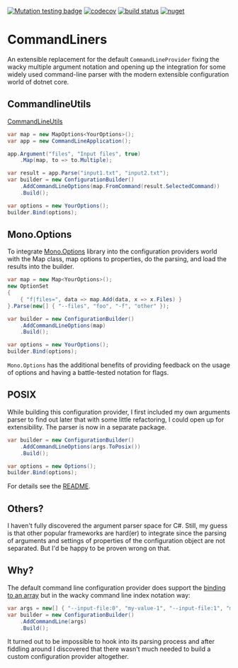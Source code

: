 [![Mutation testing badge](https://img.shields.io/endpoint?style=flat&url=https%3A%2F%2Fbadge-api.stryker-mutator.io%2Fgithub.com%2Friezebosch%2FCommandLiners%2Fmaster)](https://dashboard.stryker-mutator.io/reports/github.com/riezebosch/CommandLiners/master)
[![codecov](https://codecov.io/gh/riezebosch/commandliners/branch/master/graph/badge.svg)](https://codecov.io/gh/riezebosch/commandliners)
[![build status](https://ci.appveyor.com/api/projects/status/o6xaw74qx8nayfbc/branch/master?svg=true)](https://ci.appveyor.com/project/riezebosch/commandliners/branch/master)
[![nuget](https://img.shields.io/nuget/v/CommandLiners.svg)](https://www.nuget.org/packages/CommandLiners/)


# CommandLiners

An extensible replacement for the default `CommandLineProvider` fixing the wacky multiple argument notation and
opening up the integration for some widely used command-line parser with the modern extensible configuration world of dotnet core.

## CommandlineUtils

[CommandLineUtils](https://www.nuget.org/packages/McMaster.Extensions.CommandLineUtils)

```c#
var map = new MapOptions<YourOptions>();
var app = new CommandLineApplication();

app.Argument("files", "Input files", true)
    .Map(map, to => to.Multiple);

var result = app.Parse("input1.txt", "input2.txt");
var builder = new ConfigurationBuilder()
    .AddCommandLineOptions(map.FromCommand(result.SelectedCommand))
    .Build();

var options = new YourOptions();
builder.Bind(options);
```

## Mono.Options

To integrate [Mono.Options](https://www.nuget.org/packages/Mono.Options) library into the configuration providers world with the Map<TOptions> class, map options to properties, do the parsing, and load the results into the builder.

```c#
var map = new Map<YourOptions>();
new OptionSet
{
    { "f|files=", data => map.Add(data, x => x.Files) }
}.Parse(new[] { "--files", "foo", "-f", "other" });

var builder = new ConfigurationBuilder()
    .AddCommandLineOptions(map)
    .Build();

var options = new YourOptions();
builder.Bind(options);
```

`Mono.Options` has the additional benefits of providing feedback on the usage of options and having a battle-tested notation for flags. 

## POSIX

While building this configuration provider, I first included my own arguments parser to find out later that with some little refactoring, I could open up for extensibility. The parser is now in a separate package.

```c#
var builder = new ConfigurationBuilder()
    .AddCommandLineOptions(args.ToPosix())
    .Build();

var options = new Options();
builder.Bind(options);
```

For details see the [README](CommandLiners.Posix/README.md).

## Others?

I haven't fully discovered the argument parser space for C#. Still, my guess is that other popular frameworks are hard(er) to integrate since the parsing of arguments and settings of properties of the configuration object are not separated. But I'd be happy to be proven wrong on that.

## Why?

The default command line configuration provider does support the [binding to an array](https://docs.microsoft.com/en-us/aspnet/core/fundamentals/configuration/?view=aspnetcore-3.1#bind-an-array-to-a-class)
but in the wacky command line index notation way:

```c#
var args = new[] { "--input-file:0", "my-value-1", "--input-file:1", "my-value-2", "--input-file:2", "my-value-3" };
var builder = new ConfigurationBuilder()
    .AddCommandLine(args)
    .Build();
```

It turned out to be impossible to hook into its parsing process and after fiddling around
I discovered that there wasn't much needed to build a custom configuration provider altogether. 